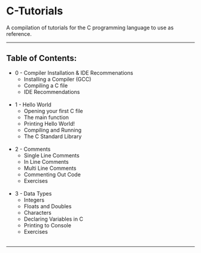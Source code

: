 # C-Tutorials
A compilation of tutorials for the C programming language to use as reference.

---

## Table of Contents:

<!--ts-->
  * 0 - Compiler Installation & IDE Recommenations
    * Installing a Compiler (GCC)
    * Compiling a C file
    * IDE Recommendations
    <br>
  * 1 - Hello World
    * Opening your first C file
    * The main function
    * Printing Hello World!
    * Compiling and Running
    * The C Standard Library
    <br>
  * 2 - Comments
    * Single Line Comments
    * In Line Comments
    * Multi Line Comments
    * Commenting Out Code
    * Exercises
    <br>
  * 3 - Data Types
    * Integers
    * Floats and Doubles
    * Characters
    * Declaring Variables in C
    * Printing to Console
    * Exercises
    <br>
<!--ts-->

---
